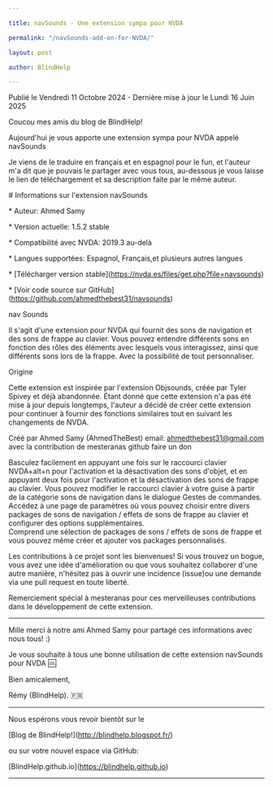 ```yaml
---

title: navSounds - Une extension sympa pour NVDA

permalink: "/navSounds-add-on-for-NVDA/"

layout: post

author: BlindHelp

---
```




<footer>Publié le Vendredi 11 Octobre 2024 - Dernière mise à jour le Lundi 16 Juin 2025</footer>





Coucou mes amis du blog de BlindHelp!    

Aujourd'hui je vous apporte une  extension sympa pour NVDA appelé navSounds    

Je viens de le traduire en français et en espagnol pour le fun, et l'auteur m'a dit que je pouvais le partager avec vous tous, au-dessous je vous laisse le lien de téléchargement et sa description faite par le même auteur.    



\# Informations sur l'extension navSounds



\* Auteur: Ahmed Samy

\* Version actuelle: 1.5.2 stable

\* Compatibilité avec NVDA: 2019.3 au-delà

\* Langues supportées: Espagnol, Français,et plusieurs autres langues

\* \[Télécharger version stable](https://nvda.es/files/get.php?file=navsounds)

\* \[Voir code source sur GitHub](https://github.com/ahmedthebest31/navsounds)





nav Sounds

Il s'agit d'une extension pour NVDA qui fournit des sons de navigation et des sons de frappe au clavier.
Vous pouvez entendre différents sons en fonction des rôles des éléments avec lesquels vous interagissez, ainsi que différents sons lors de la frappe.
Avec la possibilité de tout personnaliser.



Origine



Cette extension est inspirée par l'extension Objsounds, créée par Tyler Spivey et déjà abandonnée. Étant donné que cette extension n'a pas été mise à jour depuis longtemps, l'auteur a décidé de créer cette extension pour continuer à fournir des fonctions similaires tout en suivant les changements de NVDA.

Créé par Ahmed Samy (AhmedTheBest)
email: ahmedthebest31@gmail.com
avec la contribution de mesteranas
github
faire un don

Basculez facilement en appuyant une fois sur le raccourci clavier NVDA+alt+n pour l'activation et la désactivation des sons d'objet, et en appuyant deux fois pour l'activation et la désactivation  des sons de frappe au clavier. Vous pouvez modifier le raccourci clavier à votre guise à partir de la catégorie sons de navigation dans le dialogue Gestes de commandes.  
Accédez à une page  de paramètres où vous pouvez choisir entre divers  packages de sons de navigation / effets de sons de frappe au clavier et configurer des options supplémentaires.  
Comprend une sélection de packages de sons / effets de sons de frappe et vous pouvez même créer et ajouter vos packages personnalisés.



Les contributions à ce projet sont les bienvenues! Si vous trouvez un bogue, vous avez une idée d'amélioration ou que vous souhaitez collaborer d'une autre manière, n'hésitez pas à ouvrir  une incidence (issue)ou une demande via une pull request en toute liberté.

Remerciement spécial à mesteranas pour ces merveilleuses contributions dans le développement de cette extension.



---



Mille merci à notre ami <span lang="ar">Ahmed Samy</span> pour partagé ces informations avec nous tous! :)    

Je vous souhaite à tous une bonne utilisation de cette extension navSounds pour NVDA 🆒    

Bien amicalement,    

Rémy (BlindHelp). 🇫🇷    



---



Nous espérons vous revoir bientôt sur le      

\[Blog de BlindHelp!](http://blindhelp.blogspot.fr/)                    

ou sur  votre nouvel espace via GitHub:                     

\[BlindHelp.github.io](https://blindhelp.github.io)                    



---

